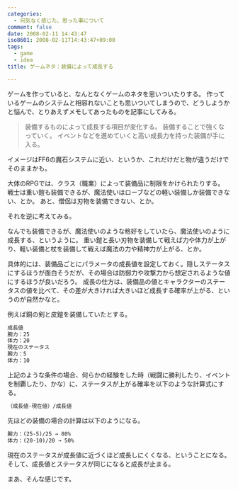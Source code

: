 ```yaml
---
categories:
  - 何気なく感じた、思った事について
comment: false
date: 2008-02-11 14:43:47
iso8601: 2008-02-11T14:43:47+09:00
tags:
  - game
  - idea
title: ゲームネタ：装備によって成長する

---
```


ゲームを作っていると、なんとなくゲームのネタを思いついたりする。
作っているゲームのシステムと相容れないことも思いついてしまうので、どうしようかと悩んで、とりあえずメモしてあったものを記事にしてみる。

<blockquote>装備するものによって成長する項目が変化する。
装備することで強くなっていく。
イベントなどを進めていくと高い成長力を持った装備が手に入る。</blockquote>

イメージはFF6の魔石システムに近い、というか、これだけだと物が違うだけでそのままかも。

大体のRPGでは、クラス（職業）によって装備品に制限をかけられたりする。
戦士は重い鎧も装備できるが、魔法使いはローブなどの軽い装備しか装備できない、とか。
あと、僧侶は刃物を装備できない、とか。

それを逆に考えてみる。

なんでも装備できるが、魔法使いのような格好をしていたら、魔法使いのように成長する、というように。
重い鎧と長い刃物を装備して戦えば力や体力が上がり、軽い装備と杖を装備して戦えば魔法の力や精神力が上がる、とか。

具体的には、装備品ごとにパラメータの成長値を設定しておく。隠しステータスにするほうが面白そうだが、その場合は防御力や攻撃力から想定されるような値にするほうが良いだろう。
成長の仕方は、装備品の値とキャラクターのステータスの値を比べて、その差が大きければ大きいほど成長する確率が上がる、というのが自然かなと。

例えば銅の剣と皮鎧を装備していたとする。

```default
成長値
腕力：25
体力：20
現在のステータス
腕力：5
体力：10
```

上記のような条件の場合、何らかの経験をした時（戦闘に勝利したり、イベントを制覇したり、かな）に、ステータスが上がる確率を以下のような計算式にする。

```default
（成長値-現在値）/成長値
```

先ほどの装備の場合の計算は以下のようになる。

```default
腕力：(25-5)/25 → 80%
体力：(20-10)/20 → 50%
```

現在のステータスが成長値に近づくほど成長しにくくなる、ということになる。
そして、成長値とステータスが同じになると成長が止まる。

まあ、そんな感じです。
